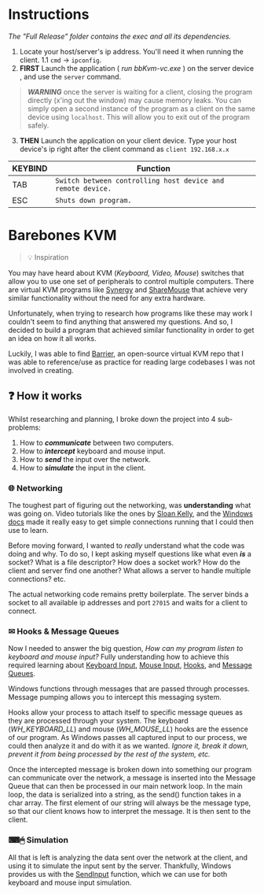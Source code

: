 
# Instructions
*The "Full Release" folder contains the exec and all its dependencies.*
1. Locate your host/server's ip address. You'll need it when running the client.
1.1 `cmd` -> `ipconfig`.
2. **FIRST** Launch the application ( *run bbKvm-vc.exe* ) on the server device , and use the `server` command.
> ***WARNING*** once the server is waiting for a client, closing the program directly (x'ing out the window) may cause memory leaks. You can simply open a second instance of the program as a client on the same device using `localhost`. This will allow you to exit out of the program safely.
3. **THEN** Launch the application on your client device. Type your host device's ip right after the client command as `client 192.168.x.x`
  
| KEYBIND | Function |
|----------------|--------------------------|
|TAB  | `Switch between controlling host device and remote device.` |
|ESC | `Shuts down program.` |

# Barebones KVM
>💡 Inspiration
>
You may have heard about KVM (*Keyboard, Video, Mouse*) switches that allow you to use one set of peripherals to control multiple computers. There are virtual KVM programs like [Synergy](https://symless.com/synergy) and [ShareMouse](https://www.sharemouse.com/) that achieve very similar functionality without the need for any extra hardware.

Unfortunately, when trying to research how programs like these may work I couldn't seem to find anything that answered my questions. And so, I decided to build a program that achieved similar functionality in order to get an idea on how it all works.

Luckily, I was able to find [Barrier](https://github.com/debauchee/barrier), an open-source virtual KVM repo that I was able to reference/use as practice for reading large codebases I was not involved in creating.

## ❓ How it works

Whilst researching and planning, I broke down the project into 4 sub-problems:
1. How to ***communicate*** between two computers.
2. How to ***intercept*** keyboard and mouse input.
3. How to ***send*** the input over the network.
4. How to ***simulate*** the input in the client.

### 🌐 Networking
The toughest part of figuring out the networking, was **understanding** what was going on. Video tutorials like the ones by [Sloan Kelly](https://www.youtube.com/watch?v=WDn-htpBlnU&list=PLZo2FfoMkJeEogzRXEJeTb3xpA2RAzwCZ), and the [Windows docs](https://docs.microsoft.com/en-us/windows/win32/winsock/getting-started-with-winsock) made it really easy to get simple connections running that I could then use to learn.

Before moving forward, I wanted to *really* understand what the code was doing and why. To do so, I kept asking myself questions like what even ***is*** a socket? What is a file descriptor? How does a socket work? How do the client and server find one another? What allows a server to handle multiple connections? etc.

The actual networking code remains pretty boilerplate. The server binds a socket to all available ip addresses and port `27015` and waits for a client to connect.

### ✉ Hooks & Message Queues
Now I needed to answer the big question, *How can my program listen to keyboard and mouse input?* Fully understanding how to achieve this required learning about [Keyboard Input](https://docs.microsoft.com/en-us/windows/win32/inputdev/about-keyboard-input), [Mouse Input](https://docs.microsoft.com/en-us/windows/win32/inputdev/about-mouse-input), [Hooks](https://docs.microsoft.com/en-us/windows/win32/winmsg/about-hooks), and [Message Queues](https://docs.microsoft.com/en-us/windows/win32/winmsg/about-messages-and-message-queues).

Windows functions through messages that are passed through processes. Message pumping allows you to intercept this messaging system.

Hooks allow your process to attach itself to specific message queues as they are processed through your system. The keyboard (*WH_KEYBOARD_LL*) and mouse (*WH_MOUSE_LL*) hooks are the essence of our program. As Windows passes all captured input to our process, we could then analyze it and do with it as we wanted. *Ignore it, break it down, prevent it from being processed by the rest of the system, etc.*

Once the intercepted message is broken down into something our program can communicate over the network, a message is inserted into the Message Queue that can then be processed in our main network loop. In the main loop, the data is serialized into a string, as the send() function takes in a char array. The first element of our string will always be the message type, so that our client knows how to interpret the message. It is then sent to the client.

### ⌨🖱 Simulation
All that is left is analyzing the data sent over the network at the client, and using it to simulate the input sent by the server. Thankfully, Windows provides us with the [SendInput](https://docs.microsoft.com/en-us/windows/win32/api/winuser/nf-winuser-sendinput) function, which we can use for both keyboard and mouse input simulation.